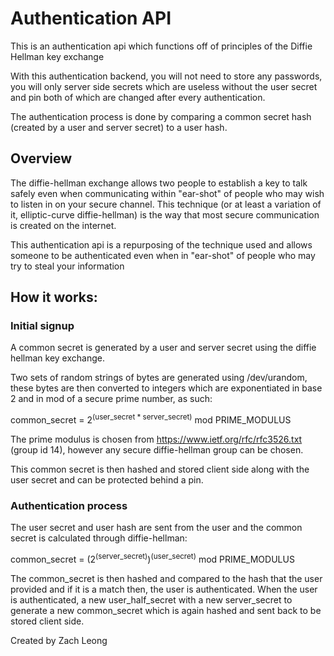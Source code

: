 # Authentication API
This is an authentication api which functions off of principles of the Diffie Hellman key exchange

With this authentication backend, you will not need to store any passwords, you will only server side secrets which are useless without the user secret and pin both of which are changed after every authentication.

The authentication process is done by comparing a common secret hash (created by a user and server secret) to a user hash.

##  Overview

The diffie-hellman exchange allows two people to establish a key to talk safely even when communicating within "ear-shot" of people who may wish to listen in on your secure channel. This technique (or at least a variation of it, elliptic-curve diffie-hellman) is the way that most secure communication is created on the internet.

This authentication api is a repurposing of the technique used and allows someone to be authenticated even when in "ear-shot" of people who may try to steal your information

## How it works:

### Initial signup
A common secret is generated by a user and server secret using the diffie hellman key exchange.

Two sets of random strings of bytes are generated using /dev/urandom, these bytes are then converted to integers which are exponentiated in base 2 and in mod of a secure prime number, as such:

common_secret = 2<sup>(user_secret * server_secret)</sup>  mod  PRIME_MODULUS

The prime modulus is chosen from https://www.ietf.org/rfc/rfc3526.txt (group id 14), however any secure diffie-hellman group can be chosen.

This common secret is then hashed and stored client side along with the user secret and can be protected behind a pin.

### Authentication process

The user secret and user hash are sent from the user and the common secret is calculated through diffie-hellman:

common_secret = (2<sup>(server_secret)</sup>)<sup>(user_secret)</sup>  mod  PRIME_MODULUS

The common_secret is then hashed and compared to the hash that the user provided and if it is a match then, the user is authenticated.
When the user is authenticated, a new user_half_secret with a new server_secret to generate a new common_secret which is again hashed and sent back to be stored client side.


Created by Zach Leong